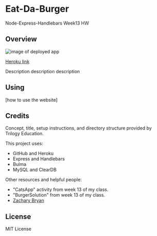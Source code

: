 # Eat-Da-Burger
Node-Express-Handlebars Week13 HW

## Overview

![image of deployed app](./assets/screenshot.png)

[Heroku link](https://git.heroku.com/stormy-scrubland-71524.git)

Description description description

## Using

[how to use the website]

## Credits

Concept, title, setup instructions, and directory structure provided by Trilogy Education.

This project uses:
 * GitHub and Heroku
 * Express and Handlebars
 * Bulma
 * MySQL and ClearDB

Other resources and helpful people:
 * "CatsApp" activity from week 13 of my class.
 * "BurgerSolution" from week 13 of my class.
 * [Zachary Bryan](https://github.com/zacharybryan)

## License

MIT License